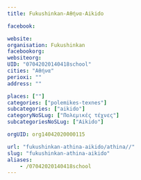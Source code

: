 ```yaml
---
title: Fukushinkan-Αθήνα-Aikido

facebook:

website:
organisation: Fukushinkan
facebookorg:
websiteorg:
UID: "07042020140418school"
cities: "Αθήνα"
perioxi: ""
address: ""

places: [""]
categories: ["polemikes-texnes"]
subcategories: ["aikido"]
categoryNoSLug: ["Πολεμικές τέχνες"]
subcategoriesNoSLug: ["Aikido"]

orgUID: org14042020000115

url: "fukushinkan-athina-aikido/athina//"
slug: "fukushinkan-athina-aikido"
aliases:
    - /07042020140418school
---
```





